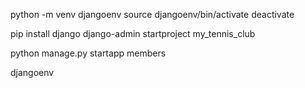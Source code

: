 python -m venv djangoenv
source djangoenv/bin/activate
deactivate

pip install django
django-admin startproject my_tennis_club

python manage.py startapp members

djangoenv